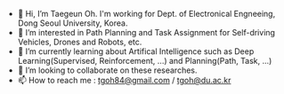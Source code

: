 - 👋 Hi, I’m Taegeun Oh. I'm working for Dept. of Electronical Engneeing, Dong Seoul University, Korea.
- 👀 I’m interested in Path Planning and Task Assignment for Self-driving Vehicles, Drones and Robots, etc.
- 🌱 I’m currently learning about Artifical Intelligence such as Deep Learning(Supervised, Reinforcement, ...) and Planning(Path, Task, ...)
- 💞️ I’m looking to collaborate on these researches.
- 📫 How to reach me : tgoh84@gmail.com / tgoh@du.ac.kr

<!---
Brown27/Brown27 is a ✨ special ✨ repository because its `README.md` (this file) appears on your GitHub profile.
You can click the Preview link to take a look at your changes.
--->
